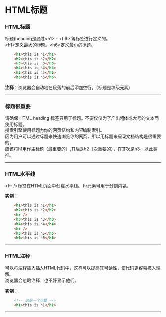 # HTML标题

### HTML标题

标题(heading是通过\<h1> - \<h6> 等标签进行定义的。  
\<h1>定义最大的标题。\<h6>定义最小的标题。

```html
    <h1>this is h1</h1>
    <h2>this is h2</h2>
    <h3>this is h3</h3>
    <h4>this is h4</h4>
    <h5>this is h5</h5>
    <h6>this is h6</h6>
```
__注释__：浏览器会自动地在段落的前后添加空行。（标题是块级元素）

***

### 标题很重要

请确保 HTML heading 标签只用于标题。不要仅仅为了产出粗体或大号的文本而使用标题。  
搜索引擎使用标题为你的网页结构和内容编制索引。  
因为用户可以通过标题来快速浏览你的网页，所以用标题来呈现文档结构是很重要的。  
应该将h1用作主标题（最重要的）,其后是h2（次重要的），在其次是h3，以此类推。

***

### HTML水平线

\<hr />标签在HTML页面中创建水平线。
hr元素可用于分割内容。

__实例__：

```html
    <h1>this is h1</h1>
    <h2>this is h2</h2>
    <hr />
    <h3>this is h3</h3>
    <h4>this is h4</h4>
    <hr />
    <h5>this is h5</h5>
    <h6>this is h6</h6>
```

***

### HTML注释

可以将注释插入插入HTML代码中，这样可以提高其可读性，使代码更容易被人理解。  
浏览器会忽略注释，也不好显示他们。  

__实例__：

```html
    <!-- 这是一个标题 -->
    <h1>this is h1</h1>
```

***
